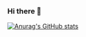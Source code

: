 ### Hi there 👋

[![Anurag's GitHub stats](https://github-readme-stats.vercel.app/api?username=jschallenberger)](https://github.com/anuraghazra/github-readme-stats)

<!--
**jschallenberger/jschallenberger** is a ✨ _special_ ✨ repository because its `README.md` (this file) appears on your GitHub profile.

Here are some ideas to get you started:

- 🔭 I’m currently working on ...
- 🌱 I’m currently learning ...
- 👯 I’m looking to collaborate on ...
- 🤔 I’m looking for help with ...
- 💬 Ask me about ...
- 📫 How to reach me: ...
- 😄 Pronouns: ...
- ⚡ Fun fact: ...
-->
